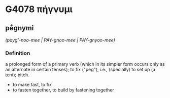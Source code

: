 # G4078 πήγνυμι

## pḗgnymi

_(payg'-noo-mee | PAY-gnoo-mee | PAY-gnyoo-mee)_

### Definition

a prolonged form of a primary verb (which in its simpler form occurs only as an alternate in certain tenses); to fix ("peg"), i.e., (specially) to set up (a tent); pitch.

- to make fast, to fix
- to fasten together, to build by fastening together

